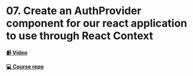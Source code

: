 # 07. Create an AuthProvider component for our react application to use through React Context

**[📹 Video](https://egghead.io/lessons/egghead-create-an-authprovider-component-for-our-react-application-to-use-through-react-context?pl=build-a-github-issue-viewer-in-react-and-graphql-be5a)**

**[💻 Course repo](https://github.com/theianjones/egghead-graphql-subscriptions)**
